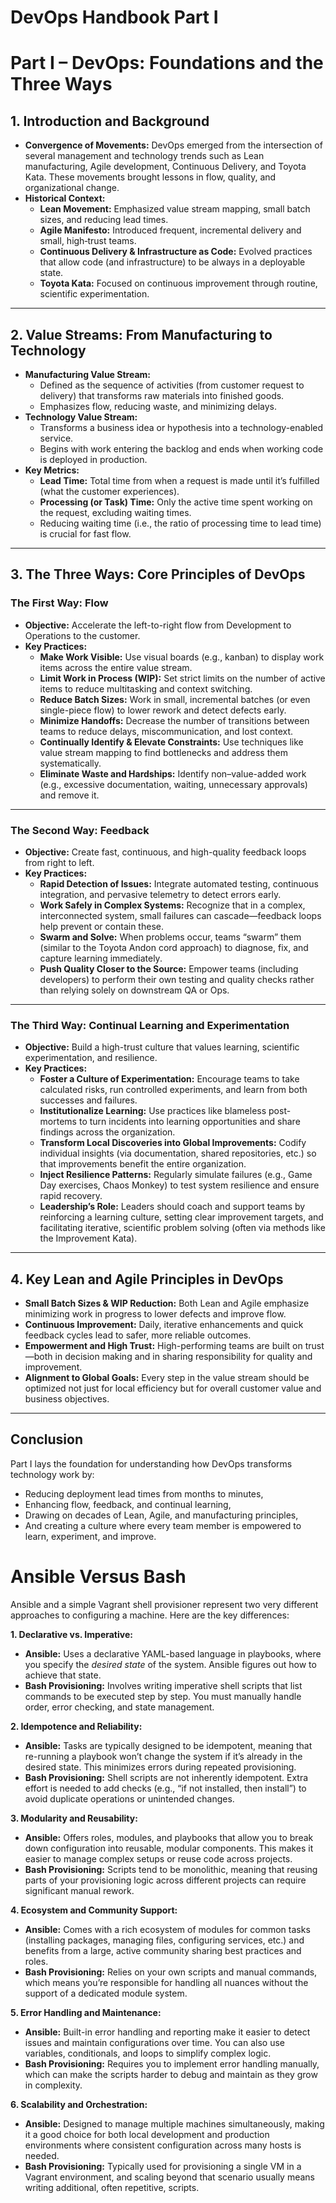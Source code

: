 # DevOps Handbook Part I

# Part I – DevOps: Foundations and the Three Ways

## 1. Introduction and Background

- **Convergence of Movements:**
DevOps emerged from the intersection of several management and technology trends such as Lean manufacturing, Agile development, Continuous Delivery, and Toyota Kata. These movements brought lessons in flow, quality, and organizational change.
- **Historical Context:**
    - **Lean Movement:** Emphasized value stream mapping, small batch sizes, and reducing lead times.
    - **Agile Manifesto:** Introduced frequent, incremental delivery and small, high‐trust teams.
    - **Continuous Delivery & Infrastructure as Code:** Evolved practices that allow code (and infrastructure) to be always in a deployable state.
    - **Toyota Kata:** Focused on continuous improvement through routine, scientific experimentation.

---

## 2. Value Streams: From Manufacturing to Technology

- **Manufacturing Value Stream:**
    - Defined as the sequence of activities (from customer request to delivery) that transforms raw materials into finished goods.
    - Emphasizes flow, reducing waste, and minimizing delays.
- **Technology Value Stream:**
    - Transforms a business idea or hypothesis into a technology-enabled service.
    - Begins with work entering the backlog and ends when working code is deployed in production.
- **Key Metrics:**
    - **Lead Time:** Total time from when a request is made until it’s fulfilled (what the customer experiences).
    - **Processing (or Task) Time:** Only the active time spent working on the request, excluding waiting times.
    - Reducing waiting time (i.e., the ratio of processing time to lead time) is crucial for fast flow.

---

## 3. The Three Ways: Core Principles of DevOps

### The First Way: Flow

- **Objective:** Accelerate the left-to-right flow from Development to Operations to the customer.
- **Key Practices:**
    - **Make Work Visible:**
    Use visual boards (e.g., kanban) to display work items across the entire value stream.
    - **Limit Work in Process (WIP):**
    Set strict limits on the number of active items to reduce multitasking and context switching.
    - **Reduce Batch Sizes:**
    Work in small, incremental batches (or even single-piece flow) to lower rework and detect defects early.
    - **Minimize Handoffs:**
    Decrease the number of transitions between teams to reduce delays, miscommunication, and lost context.
    - **Continually Identify & Elevate Constraints:**
    Use techniques like value stream mapping to find bottlenecks and address them systematically.
    - **Eliminate Waste and Hardships:**
    Identify non–value-added work (e.g., excessive documentation, waiting, unnecessary approvals) and remove it.

---

### The Second Way: Feedback

- **Objective:** Create fast, continuous, and high-quality feedback loops from right to left.
- **Key Practices:**
    - **Rapid Detection of Issues:**
    Integrate automated testing, continuous integration, and pervasive telemetry to detect errors early.
    - **Work Safely in Complex Systems:**
    Recognize that in a complex, interconnected system, small failures can cascade—feedback loops help prevent or contain these.
    - **Swarm and Solve:**
    When problems occur, teams “swarm” them (similar to the Toyota Andon cord approach) to diagnose, fix, and capture learning immediately.
    - **Push Quality Closer to the Source:**
    Empower teams (including developers) to perform their own testing and quality checks rather than relying solely on downstream QA or Ops.

---

### The Third Way: Continual Learning and Experimentation

- **Objective:** Build a high-trust culture that values learning, scientific experimentation, and resilience.
- **Key Practices:**
    - **Foster a Culture of Experimentation:**
    Encourage teams to take calculated risks, run controlled experiments, and learn from both successes and failures.
    - **Institutionalize Learning:**
    Use practices like blameless post-mortems to turn incidents into learning opportunities and share findings across the organization.
    - **Transform Local Discoveries into Global Improvements:**
    Codify individual insights (via documentation, shared repositories, etc.) so that improvements benefit the entire organization.
    - **Inject Resilience Patterns:**
    Regularly simulate failures (e.g., Game Day exercises, Chaos Monkey) to test system resilience and ensure rapid recovery.
    - **Leadership’s Role:**
    Leaders should coach and support teams by reinforcing a learning culture, setting clear improvement targets, and facilitating iterative, scientific problem solving (often via methods like the Improvement Kata).

---

## 4. Key Lean and Agile Principles in DevOps

- **Small Batch Sizes & WIP Reduction:**
Both Lean and Agile emphasize minimizing work in progress to lower defects and improve flow.
- **Continuous Improvement:**
Daily, iterative enhancements and quick feedback cycles lead to safer, more reliable outcomes.
- **Empowerment and High Trust:**
High-performing teams are built on trust—both in decision making and in sharing responsibility for quality and improvement.
- **Alignment to Global Goals:**
Every step in the value stream should be optimized not just for local efficiency but for overall customer value and business objectives.

---

## Conclusion

Part I lays the foundation for understanding how DevOps transforms technology work by:

- Reducing deployment lead times from months to minutes,
- Enhancing flow, feedback, and continual learning,
- Drawing on decades of Lean, Agile, and manufacturing principles,
- And creating a culture where every team member is empowered to learn, experiment, and improve.

# Ansible Versus Bash

Ansible and a simple Vagrant shell provisioner represent two very different approaches to configuring a machine. Here are the key differences:

**1. Declarative vs. Imperative:**

- **Ansible:** Uses a declarative YAML-based language in playbooks, where you specify the *desired state* of the system. Ansible figures out how to achieve that state.
- **Bash Provisioning:** Involves writing imperative shell scripts that list commands to be executed step by step. You must manually handle order, error checking, and state management.

**2. Idempotence and Reliability:**

- **Ansible:** Tasks are typically designed to be idempotent, meaning that re-running a playbook won’t change the system if it’s already in the desired state. This minimizes errors during repeated provisioning.
- **Bash Provisioning:** Shell scripts are not inherently idempotent. Extra effort is needed to add checks (e.g., “if not installed, then install”) to avoid duplicate operations or unintended changes.

**3. Modularity and Reusability:**

- **Ansible:** Offers roles, modules, and playbooks that allow you to break down configuration into reusable, modular components. This makes it easier to manage complex setups or reuse code across projects.
- **Bash Provisioning:** Scripts tend to be monolithic, meaning that reusing parts of your provisioning logic across different projects can require significant manual rework.

**4. Ecosystem and Community Support:**

- **Ansible:** Comes with a rich ecosystem of modules for common tasks (installing packages, managing files, configuring services, etc.) and benefits from a large, active community sharing best practices and roles.
- **Bash Provisioning:** Relies on your own scripts and manual commands, which means you’re responsible for handling all nuances without the support of a dedicated module system.

**5. Error Handling and Maintenance:**

- **Ansible:** Built-in error handling and reporting make it easier to detect issues and maintain configurations over time. You can also use variables, conditionals, and loops to simplify complex logic.
- **Bash Provisioning:** Requires you to implement error handling manually, which can make the scripts harder to debug and maintain as they grow in complexity.

**6. Scalability and Orchestration:**

- **Ansible:** Designed to manage multiple machines simultaneously, making it a good choice for both local development and production environments where consistent configuration across many hosts is needed.
- **Bash Provisioning:** Typically used for provisioning a single VM in a Vagrant environment, and scaling beyond that scenario usually means writing additional, often repetitive, scripts.